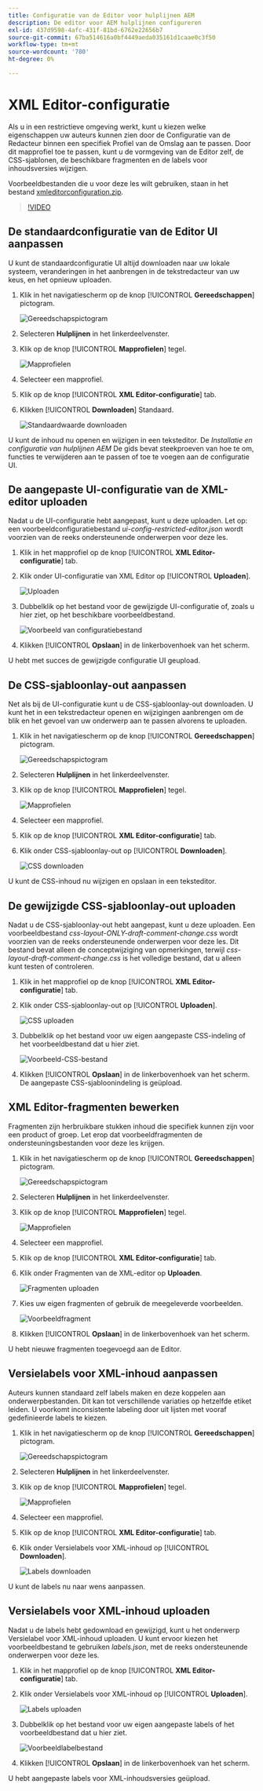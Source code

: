 ```yaml
---
title: Configuratie van de Editor voor hulplijnen AEM
description: De editor voor AEM hulplijnen configureren
exl-id: 437d9598-4afc-431f-81bd-6762e22656b7
source-git-commit: 67ba514616a0bf4449aeda035161d1caae0c3f50
workflow-type: tm+mt
source-wordcount: '780'
ht-degree: 0%

---
```


# XML Editor-configuratie

Als u in een restrictieve omgeving werkt, kunt u kiezen welke eigenschappen uw auteurs kunnen zien door de Configuratie van de Redacteur binnen een specifiek Profiel van de Omslag aan te passen. Door dit mapprofiel toe te passen, kunt u de vormgeving van de Editor zelf, de CSS-sjablonen, de beschikbare fragmenten en de labels voor inhoudsversies wijzigen.

Voorbeeldbestanden die u voor deze les wilt gebruiken, staan in het bestand [xmleditorconfiguration.zip](assets/xmleditorconfiguration.zip).

>[!VIDEO](https://video.tv.adobe.com/v/342762?quality=12&learn=on)

## De standaardconfiguratie van de Editor UI aanpassen

U kunt de standaardconfiguratie UI altijd downloaden naar uw lokale systeem, veranderingen in het aanbrengen in de tekstredacteur van uw keus, en het opnieuw uploaden.

1. Klik in het navigatiescherm op de knop [!UICONTROL **Gereedschappen**] pictogram.

   ![Gereedschapspictogram](images/reuse/tools-icon.png)

1. Selecteren **Hulplijnen** in het linkerdeelvenster.

1. Klik op de knop [!UICONTROL **Mapprofielen**] tegel.

   ![Mapprofielen](images/reuse/folder-profiles-tile.png)

1. Selecteer een mapprofiel.

1. Klik op de knop [!UICONTROL **XML Editor-configuratie**] tab.

1. Klikken [!UICONTROL **Downloaden**] Standaard.

   ![Standaardwaarde downloaden](images/lesson-4/download-default.png)

U kunt de inhoud nu openen en wijzigen in een teksteditor. De _Installatie en configuratie van hulplijnen AEM_ De gids bevat steekproeven van hoe te om, functies te verwijderen aan te passen of toe te voegen aan de configuratie UI.

## De aangepaste UI-configuratie van de XML-editor uploaden

Nadat u de UI-configuratie hebt aangepast, kunt u deze uploaden. Let op: een voorbeeldconfiguratiebestand _ui-config-restricted-editor.json_ wordt voorzien van de reeks ondersteunende onderwerpen voor deze les.

1. Klik in het mapprofiel op de knop [!UICONTROL **XML Editor-configuratie**] tab.

1. Klik onder UI-configuratie van XML Editor op [!UICONTROL **Uploaden**].

   ![Uploaden](images/lesson-4/upload.png)

1. Dubbelklik op het bestand voor de gewijzigde UI-configuratie of, zoals u hier ziet, op het beschikbare voorbeeldbestand.

   ![Voorbeeld van configuratiebestand](images/lesson-4/sample-config-file.png)

1. Klikken [!UICONTROL **Opslaan**] in de linkerbovenhoek van het scherm.

U hebt met succes de gewijzigde configuratie UI geupload.

## De CSS-sjabloonlay-out aanpassen

Net als bij de UI-configuratie kunt u de CSS-sjabloonlay-out downloaden. U kunt het in een tekstredacteur openen en wijzigingen aanbrengen om de blik en het gevoel van uw onderwerp aan te passen alvorens te uploaden.

1. Klik in het navigatiescherm op de knop [!UICONTROL **Gereedschappen**] pictogram.

   ![Gereedschapspictogram](images/reuse/tools-icon.png)

1. Selecteren **Hulplijnen** in het linkerdeelvenster.

1. Klik op de knop [!UICONTROL **Mapprofielen**] tegel.

   ![Mapprofielen](images/reuse/folder-profiles-tile.png)

1. Selecteer een mapprofiel.

1. Klik op de knop [!UICONTROL **XML Editor-configuratie**] tab.

1. Klik onder CSS-sjabloonlay-out op [!UICONTROL **Downloaden**].

   ![CSS downloaden](images/lesson-4/download-css.png)

U kunt de CSS-inhoud nu wijzigen en opslaan in een teksteditor.

## De gewijzigde CSS-sjabloonlay-out uploaden

Nadat u de CSS-sjabloonlay-out hebt aangepast, kunt u deze uploaden. Een voorbeeldbestand _css-layout-ONLY-draft-comment-change.css_ wordt voorzien van de reeks ondersteunende onderwerpen voor deze les. Dit bestand bevat alleen de conceptwijziging van opmerkingen, terwijl _css-layout-draft-comment-change.css_ is het volledige bestand, dat u alleen kunt testen of controleren.

1. Klik in het mapprofiel op de knop [!UICONTROL **XML Editor-configuratie**] tab.

1. Klik onder CSS-sjabloonlay-out op [!UICONTROL **Uploaden**].

   ![CSS uploaden](images/lesson-4/upload-css.png)

1. Dubbelklik op het bestand voor uw eigen aangepaste CSS-indeling of het voorbeeldbestand dat u hier ziet.

   ![Voorbeeld-CSS-bestand](images/lesson-4/sample-css-file.png)

1. Klikken [!UICONTROL **Opslaan**] in de linkerbovenhoek van het scherm.
De aangepaste CSS-sjabloonindeling is geüpload.

## XML Editor-fragmenten bewerken

Fragmenten zijn herbruikbare stukken inhoud die specifiek kunnen zijn voor een product of groep. Let erop dat voorbeeldfragmenten de ondersteuningsbestanden voor deze les krijgen.

1. Klik in het navigatiescherm op de knop [!UICONTROL **Gereedschappen**] pictogram.

   ![Gereedschapspictogram](images/reuse/tools-icon.png)

1. Selecteren **Hulplijnen** in het linkerdeelvenster.

1. Klik op de knop [!UICONTROL **Mapprofielen**] tegel.

   ![Mapprofielen](images/reuse/folder-profiles-tile.png)

1. Selecteer een mapprofiel.

1. Klik op de knop [!UICONTROL **XML Editor-configuratie**] tab.

1. Klik onder Fragmenten van de XML-editor op **Uploaden**.

   ![Fragmenten uploaden](images/lesson-4/upload-snippets.png)

1. Kies uw eigen fragmenten of gebruik de meegeleverde voorbeelden.

   ![Voorbeeldfragment](images/lesson-4/sample-snippet.png)

1. Klikken [!UICONTROL **Opslaan**] in de linkerbovenhoek van het scherm.

U hebt nieuwe fragmenten toegevoegd aan de Editor.

## Versielabels voor XML-inhoud aanpassen

Auteurs kunnen standaard zelf labels maken en deze koppelen aan onderwerpbestanden. Dit kan tot verschillende variaties op hetzelfde etiket leiden. U voorkomt inconsistente labeling door uit lijsten met vooraf gedefinieerde labels te kiezen.

1. Klik in het navigatiescherm op de knop [!UICONTROL **Gereedschappen**] pictogram.

   ![Gereedschapspictogram](images/reuse/tools-icon.png)

1. Selecteren **Hulplijnen** in het linkerdeelvenster.

1. Klik op de knop [!UICONTROL **Mapprofielen**] tegel.

   ![Mapprofielen](images/reuse/folder-profiles-tile.png)

1. Selecteer een mapprofiel.

1. Klik op de knop [!UICONTROL **XML Editor-configuratie**] tab.

1. Klik onder Versielabels voor XML-inhoud op [!UICONTROL **Downloaden**].

   ![Labels downloaden](images/lesson-4/download-labels.png)

U kunt de labels nu naar wens aanpassen.

## Versielabels voor XML-inhoud uploaden

Nadat u de labels hebt gedownload en gewijzigd, kunt u het onderwerp Versielabel voor XML-inhoud uploaden. U kunt ervoor kiezen het voorbeeldbestand te gebruiken _labels.json_, met de reeks ondersteunende onderwerpen voor deze les.

1. Klik in het mapprofiel op de knop [!UICONTROL **XML Editor-configuratie**] tab.

1. Klik onder Versielabels voor XML-inhoud op [!UICONTROL **Uploaden**].

   ![Labels uploaden](images/lesson-4/upload-labels.png)

1. Dubbelklik op het bestand voor uw eigen aangepaste labels of het voorbeeldbestand dat u hier ziet.

   ![Voorbeeldlabelbestand](images/lesson-4/sample-labels-file.png)

1. Klikken [!UICONTROL **Opslaan**] in de linkerbovenhoek van het scherm.

U hebt aangepaste labels voor XML-inhoudsversies geüpload.
